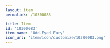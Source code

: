 ```yaml
---
layout: item
permalink: /10300083

title: Item
id: '10300083'
item_name: 'Odd-Eyed Fury'
icon_url: 'item/icon/customize/10300083.png'
---
```

